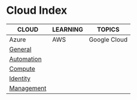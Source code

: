 # Cloud Index

|CLOUD|LEARNING|TOPICS|
|---|---|---|
|Azure|AWS|Google Cloud|
|[General](azure-general)|||
|[Automation](azure-automation)|||
|[Compute](azure-compute)|||
|[Identity](azure-identity)|||
|[Management](azure-management)|||
